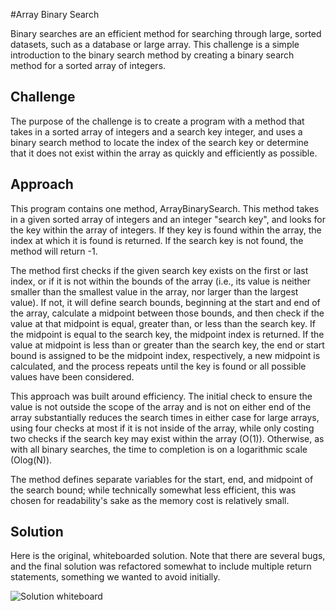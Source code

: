 #Array Binary Search

Binary searches are an efficient method for searching through large, sorted datasets, such as a database or large array.
This challenge is a simple introduction to the binary search method by creating a binary search method for a sorted array of integers.

## Challenge

The purpose of the challenge is to create a program with a method that takes in a sorted array of integers and a search key
integer, and uses a binary search method to locate the index of the search key or determine that it does not exist within the array
as quickly and efficiently as possible. 


## Approach

This program contains one method, ArrayBinarySearch. This method takes in a given sorted array of integers and an 
  integer "search key", and looks for the key within the array of integers. If they key is found within the array, 
  the index at which it is found is returned. If the search key is not found, the method will return -1. 
  
  The method first checks if the given search key exists on the first or last index, or if it is not within the
  bounds of the array (i.e., its value is neither smaller than the smallest value in the array, nor larger than
  the largest value). If not, it will define search bounds, beginning at the start and end of the array, calculate
  a midpoint between those bounds, and then check if the value at that midpoint is equal, greater than, or less than
  the search key. If the midpoint is equal to the search key, the midpoint index is returned. If the value at midpoint
  is less than or greater than the search key, the end or start bound is assigned to be the midpoint index, respectively,
  a new midpoint is calculated, and the process repeats until the key is found or all possible values have been considered.
  
  This approach was built around efficiency. The initial check to ensure the value is not outside the scope of the array and 
  is not on either end of the array substantially reduces the search times in either case for large arrays, using four checks
  at most if it is not inside of the array, while only costing two checks if the search key may exist within the array (O(1)).
  Otherwise, as with all binary searches, the time to completion is on a logarithmic scale (Olog(N)).
  
  The method defines separate variables for the start, end, and midpoint of the search bound; while technically somewhat less
  efficient, this was chosen for readability's sake as the memory cost is relatively small.
  
## Solution
Here is the original, whiteboarded solution. Note that there are several bugs, and the final solution was refactored somewhat to
include multiple return statements, something we wanted to avoid initially. 

![Solution whiteboard](link)

  
